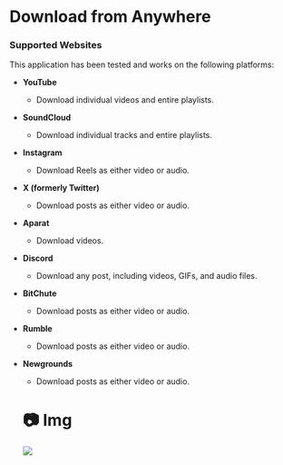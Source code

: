 # Download from Anywhere

### Supported Websites

This application has been tested and works on the following platforms:

- **YouTube**  
  - Download individual videos and entire playlists.

- **SoundCloud**  
  - Download individual tracks and entire playlists.

- **Instagram**  
  - Download Reels as either video or audio.

- **X (formerly Twitter)**  
  - Download posts as either video or audio.

- **Aparat**  
  - Download videos.

- **Discord**  
  - Download any post, including videos, GIFs, and audio files.

- **BitChute**  
  - Download posts as either video or audio.

- **Rumble**  
  - Download posts as either video or audio.

- **Newgrounds**  
  - Download posts as either video or audio.
 
  # 📷 **Img**
  
  <img src="https://i.imgur.com/w12e8dX.png">
